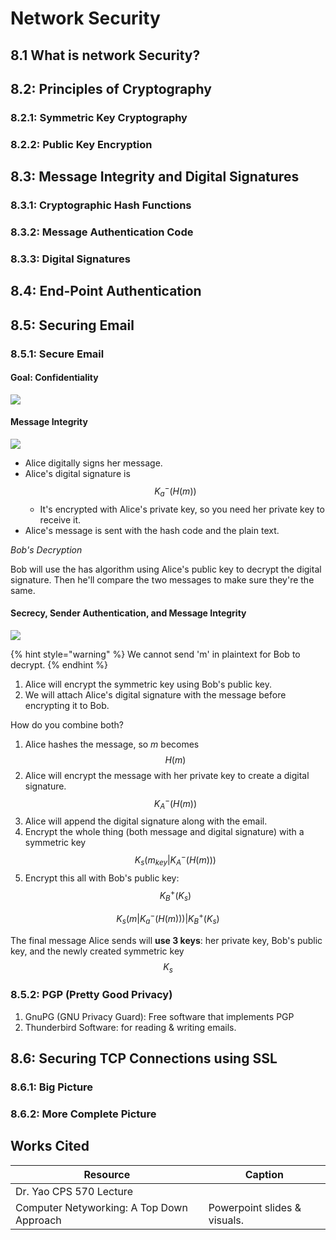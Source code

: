 # Network Security

## 8.1 What is network Security?

## 8.2: Principles of Cryptography

### 8.2.1: Symmetric Key Cryptography

### 8.2.2: Public Key Encryption

## 8.3: Message Integrity and Digital Signatures

### 8.3.1: Cryptographic Hash Functions

### 8.3.2: Message Authentication Code

### 8.3.3: Digital Signatures

## 8.4: End-Point Authentication

## 8.5: Securing Email

### 8.5.1: Secure Email

#### Goal: Confidentiality

![](<../../.gitbook/assets/image (376).png>)

#### Message Integrity

![](<../../.gitbook/assets/image (377).png>)

* Alice digitally signs her message.
* Alice's digital signature is $$K_a^-(H(m))$$&#x20;
  * It's encrypted with Alice's private key, so you need her private key to receive it.
* Alice's message is sent with the hash code and the plain text.

_Bob's Decryption_

Bob will use the has algorithm using Alice's public key to decrypt the digital signature. Then he'll compare the two messages to make sure they're the same.

#### Secrecy, Sender Authentication, and Message Integrity

![](<../../.gitbook/assets/image (378).png>)

{% hint style="warning" %}
We cannot send 'm' in plaintext for Bob to decrypt.
{% endhint %}

1. Alice will encrypt the symmetric key using Bob's public key.
2. We will attach Alice's digital signature with the message before encrypting it to Bob.

How do you combine both?

1. Alice hashes the message, so _m_ becomes $$H(m)$$&#x20;
2. Alice will encrypt the message with her private key to create a digital signature. $$K_A^-(H(m))$$&#x20;
3. Alice will append the digital signature along with the email.
4. Encrypt the whole thing (both message and digital signature) with a symmetric key $$K_s(m_{key} | K_A^-(H(m)))$$
5. Encrypt this all with Bob's public key: $$K_B^+(K_s)$$&#x20;

$$
K_s(m | K_a^-(H(m))) | K_B^+(K_s)
$$

The final message Alice sends will **use 3 keys**: her private key, Bob's public key, and the newly created symmetric key $$K_s$$&#x20;

### 8.5.2: PGP (Pretty Good Privacy)

1. GnuPG (GNU Privacy Guard): Free software that implements PGP
2. Thunderbird Software: for reading & writing emails.

## 8.6: Securing TCP Connections using SSL

### 8.6.1: Big Picture

### 8.6.2: More Complete Picture

## Works Cited

| Resource                                  | Caption                      |
| ----------------------------------------- | ---------------------------- |
| Dr. Yao CPS 570 Lecture                   |                              |
| Computer Netyworking: A Top Down Approach | Powerpoint slides & visuals. |
